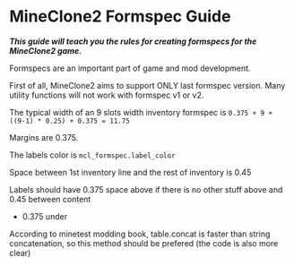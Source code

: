 # MineClone2 Formspec Guide

**_This guide will teach you the rules for creating formspecs for the MineClone2 game._**

Formspecs are an important part of game and mod development.

First of all, MineClone2 aims to support ONLY last formspec version. Many utility functions will not work with formspec v1 or v2.

The typical width of an 9 slots width inventory formspec is `0.375 + 9 + ((9-1) * 0.25) + 0.375 = 11.75`

Margins are 0.375.

The labels color is `mcl_formspec.label_color`

Space between 1st inventory line and the rest of inventory is 0.45

Labels should have 0.375 space above if there is no other stuff above and 0.45 between content

- 0.375 under

According to minetest modding book, table.concat is faster than string concatenation, so this method should be prefered (the code is also more clear)
